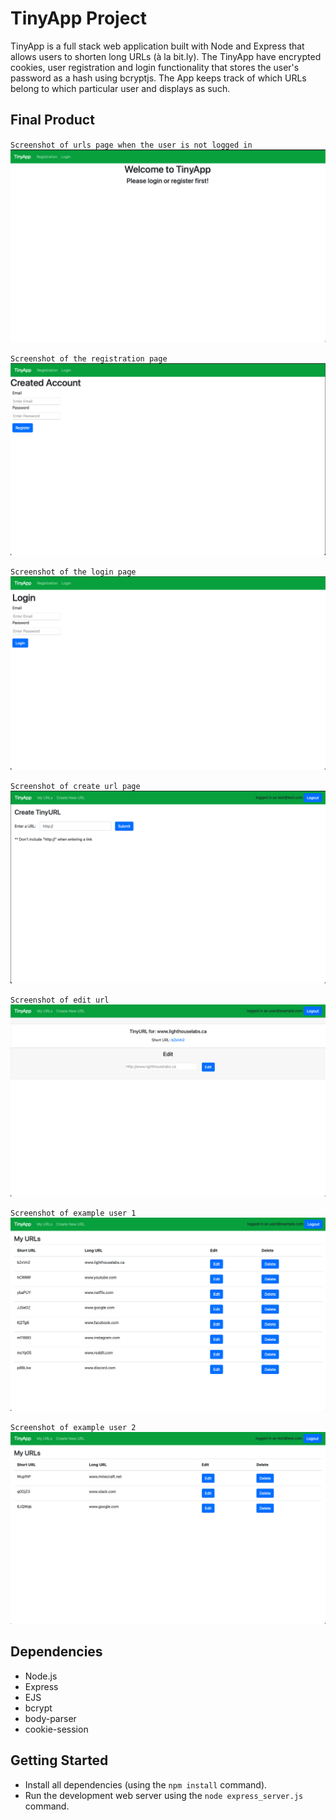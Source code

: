 # TinyApp Project

TinyApp is a full stack web application built with Node and Express that allows users to shorten long URLs (à la bit.ly). The TinyApp have encrypted cookies, user registration and login functionality that stores the user's password as a hash using bcryptjs. The App keeps track of which URLs belong to which particular user and displays as such.

## Final Product

`Screenshot of urls page when the user is not logged in`
![""](https://github.com/Jackthz97/tinyapp/blob/main/docs/urls-page-not-logged-in.png)

`Screenshot of the registration page`
![""](https://github.com/Jackthz97/tinyapp/blob/main/docs/Registration-page.png)

`Screenshot of the login page`
![""](https://github.com/Jackthz97/tinyapp/blob/main/docs/Login-page.png)

`Screenshot of create url page`
![""](https://github.com/Jackthz97/tinyapp/blob/main/docs/create-new-url-page.png)

`Screenshot of edit url`
![""](https://github.com/Jackthz97/tinyapp/blob/main/docs/edit-url-page.png)

`Screenshot of example user 1`
![""](https://github.com/Jackthz97/tinyapp/blob/main/docs/urls-page-user1.png)

`Screenshot of example user 2`
![""](https://github.com/Jackthz97/tinyapp/blob/main/docs/urls-page-user2.png)

## Dependencies

- Node.js
- Express
- EJS
- bcrypt
- body-parser
- cookie-session

## Getting Started

- Install all dependencies (using the `npm install` command).
- Run the development web server using the `node express_server.js` command.